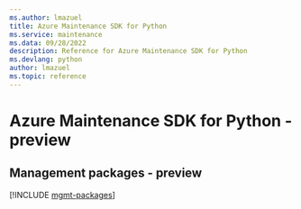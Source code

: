 ```yaml
---
ms.author: lmazuel
title: Azure Maintenance SDK for Python
ms.service: maintenance
ms.data: 09/28/2022
description: Reference for Azure Maintenance SDK for Python
ms.devlang: python
author: lmazuel
ms.topic: reference
---
```

# Azure Maintenance SDK for Python - preview

## Management packages - preview
[!INCLUDE [mgmt-packages](maintenance-mgmt-index.md)]